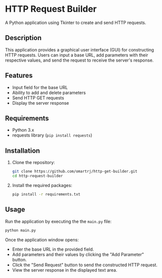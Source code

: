 # HTTP Request Builder

A Python application using Tkinter to create and send HTTP requests.

## Description

This application provides a graphical user interface (GUI) for constructing HTTP requests. Users can input a base URL, add parameters with their respective values, and send the request to receive the server's response.

## Features

- Input field for the base URL
- Ability to add and delete parameters
- Send HTTP GET requests
- Display the server response

## Requirements

- Python 3.x
- requests library (`pip install requests`)

## Installation

1. Clone the repository:

   ```bash
   git clone https://github.com/omartrj/http-get-builder.git
   cd http-request-builder
   ```
2. Install the required packages:

    ```bash
    pip install -r requirements.txt
    ```

## Usage

Run the application by executing the the `main.py` file:
   
```bash
python main.py
```

Once the application window opens:

- Enter the base URL in the provided field.
- Add parameters and their values by clicking the "Add Parameter" button.
- Click the "Send Request" button to send the constructed HTTP request.
- View the server response in the displayed text area.

